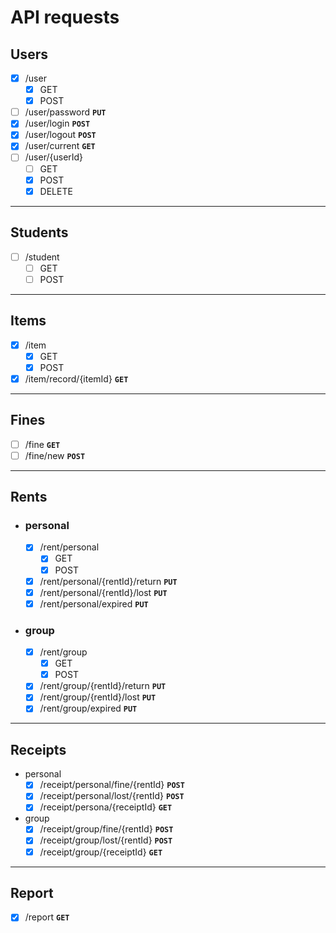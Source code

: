 # API requests

## Users
* [x] /user
  * [x] GET
  * [x] POST
* [ ] /user/password **`PUT`**
* [x] /user/login **`POST`**
* [x] /user/logout **`POST`**
* [x] /user/current **`GET`**
* [ ] /user/{userId}
  * [ ] GET
  * [x] POST
  * [x] DELETE

---

## Students
* [ ] /student
  * [ ] GET
  * [ ] POST

---

## Items

* [x] /item
  * [x] GET
  * [x] POST
* [x] /item/record/{itemId} **`GET`**

---

## Fines

* [ ] /fine **`GET`**
* [ ] /fine/new **`POST`**

---

## Rents
- ### personal
  * [x] /rent/personal
    * [x] GET
    * [x] POST
  * [x] /rent/personal/{rentId}/return **`PUT`**
  * [x] /rent/personal/{rentId}/lost **`PUT`**
  * [x] /rent/personal/expired **`PUT`**
- ### group
  * [x] /rent/group
    * [x] GET
    * [x] POST
  * [x] /rent/group/{rentId}/return **`PUT`**
  * [x] /rent/group/{rentId}/lost **`PUT`**
  * [x] /rent/group/expired **`PUT`**

---

## Receipts
- personal
  * [x] /receipt/personal/fine/{rentId} **`POST`**
  * [x] /receipt/personal/lost/{rentId} **`POST`**
  * [x] /receipt/persona/{receiptId} **`GET`**
- group
  * [x] /receipt/group/fine/{rentId} **`POST`**
  * [x] /receipt/group/lost/{rentId} **`POST`**
  * [x] /receipt/group/{receiptId} **`GET`**

---

## Report
* [x] /report **`GET`**